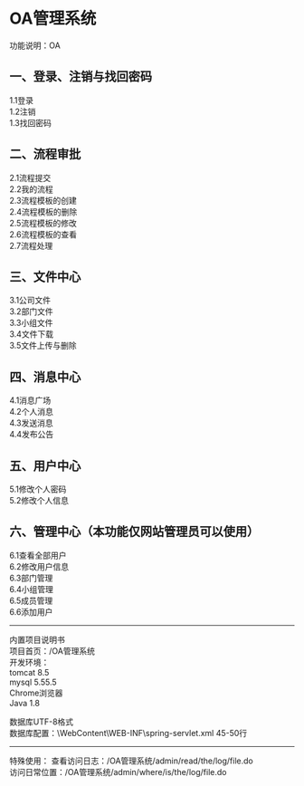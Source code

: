 OA管理系统
=======
功能说明：OA

一、登录、注销与找回密码
---
1.1登录<br>
1.2注销<br>
1.3找回密码<br>

二、流程审批
---
2.1流程提交<br>
2.2我的流程<br>
2.3流程模板的创建<br>
2.4流程模板的删除<br>
2.5流程模板的修改<br>
2.6流程模板的查看<br>
2.7流程处理<br>

三、文件中心
---
3.1公司文件<br>
3.2部门文件<br>
3.3小组文件<br>
3.4文件下载<br>
3.5文件上传与删除<br>

四、消息中心
---
4.1消息广场<br>
4.2个人消息<br>
4.3发送消息<br>
4.4发布公告<br>

五、用户中心
---
5.1修改个人密码<br>
5.2修改个人信息<br>

六、管理中心（本功能仅网站管理员可以使用）
---
6.1查看全部用户<br>
6.2修改用户信息<br>
6.3部门管理<br>
6.4小组管理<br>
6.5成员管理<br>
6.6添加用户<br>


---------------------------------------

内置项目说明书<br>
项目首页：/OA管理系统<br>
开发环境：<br>
	tomcat 8.5<br>
	mysql 5.55.5<br>
	Chrome浏览器<br>
	Java 1.8<br>

数据库UTF-8格式<br>
数据库配置：\WebContent\WEB-INF\spring-servlet.xml  45-50行<br>

----------------------------------------------
特殊使用：
查看访问日志：/OA管理系统/admin/read/the/log/file.do<br>
访问日常位置：/OA管理系统/admin/where/is/the/log/file.do<br>
